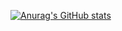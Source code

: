 [![Anurag's GitHub stats](https://github-readme-stats.vercel.app/api?username=dampdigits)](https://github.com/anuraghazra/github-readme-stats)